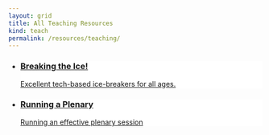 ```yaml
---
layout: grid
title: All Teaching Resources
kind: teach
permalink: /resources/teaching/
---
```

<ul class="grid {{ page.kind }}">
<li class="teach" style="background: white url('/images/tile.png') no-repeat top center;">
    <a href="{{ site.baseurl }}{% link resources/teaching/teaching_example/index.md %}" class="a"></a>
    <div class="text">
        <a href="{{ site.baseurl }}{% link resources/teaching/teaching_example/index.md %}">
            <div class="inner">
                <h3>Breaking the Ice!</h3>
                <p class="excerpt">Excellent tech-based ice-breakers for all ages. </p>
            </div>
        </a>
    </div>
</li>

<li class="teach" style="background: white url('/images/tile.png') no-repeat top center;">
    <a href="{{ site.baseurl }}{% link resources/teaching/teaching_example/index.md %}" class="a"></a>
    <div class="text">
        <a href="{{ site.baseurl }}{% link resources/teaching/teaching_example/index.md %}">
            <div class="inner">
                <h3>Running a Plenary</h3>
                <p class="excerpt">Running an effective plenary session</p>
            </div>
        </a>
    </div>
</li>
</ul>